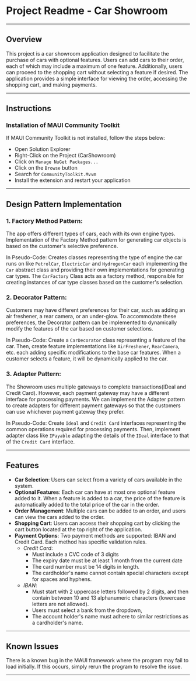 # Project Readme - Car Showroom
___

## Overview
This project is a car showroom application designed to facilitate the purchase of cars with optional features. Users can add cars to their order, each of which may include a maximum of one feature. Additionally, users can proceed to the shopping cart without selecting a feature if desired. The application provides a simple interface for viewing the order, accessing the shopping cart, and making payments.
___

## Instructions

### Installation of MAUI Community Toolkit
If MAUI Community Toolkit is not installed, follow the steps below:

- Open Solution Explorer
- Right-Click on the Project (CarShowroom)
- Click on `Manage NuGet Packages...`
- Click on the `Browse` button
- Search for `CommunityToolkit.Mvvm`
- Install the extension and restart your application
___

## Design Pattern Implementation

### 1. Factory Method Pattern:

The app offers different types of cars, each with its own engine types. Implementation of the Factory Method pattern for
generating car objects is based on the customer's selective preference.

In Pseudo-Code: Creates classes representing the type of engine the car runs on like `PetrolCar`, `ElectricCar` and `HydrogenCar` each implementing the `Car` abstract class and providing
their own implementations for generating car types. The `CarFactory` Class acts as a factory method, responsible for
creating instances of car type classes based on the customer's selection.

### 2. Decorator Pattern:

Customers may have different preferences for their car, such as adding an air freshener, a rear camera, or an
under-glow. To accommodate these preferences, the Decorator pattern can be implemented to dynamically modify the
features of the car based on customer selections.

In Pseudo-Code: Create a `CarDecorator` class representing a feature of the car. Then, create feature implementations
like `AirFreshener`, `RearCamera`, etc. each adding specific modifications to the base car features. When a customer
selects a feature, it will be dynamically applied to the car.

### 3. Adapter Pattern:

The Showroom uses multiple gateways to complete transactions(IDeal and Credit Card). However, each
payment gateway may have a different interface for processing payments. We can implement the Adapter pattern to create
adapters for different payment gateways so that the customers can use whichever payment gateway they prefer.

In Pseudo-Code: Create `Ideal` and `Credit Card` interfaces representing the common operations required for processing
payments. Then, implement adapter class like `IPayable` adapting the details of the `IDeal` interface to that of the `Credit Card` interface.
___

## Features
- **Car Selection**: Users can select from a variety of cars available in the system.
- **Optional Features**: Each car can have at most one optional feature added to it. When a feature is added to a car, the price of the feature is automatically added to the total price of the car in the order.
- **Order Management**: Multiple cars can be added to an order, and users can view the cars added to the order.
- **Shopping Cart**: Users can access their shopping cart by clicking the cart button located at the top right of the application.
- **Payment Options**: Two payment methods are supported: IBAN and Credit Card. Each method has specific validation rules.
    - *Credit Card*:
        - Must include a CVC code of 3 digits
        - The expiry date must be at least 1 month from the current date
        - The card number must be 14 digits in length.
        - The cardholder's name cannot contain special characters except for spaces and hyphens.
    - *IBAN*:
        - Must start with 2 uppercase letters followed by 2 digits, and then contain between 10 and 13 alphanumeric characters (lowercase letters are not allowed).
        - Users must select a bank from the dropdown,
        - The account holder's name must adhere to similar restrictions as a cardholder's name.
___

## Known Issues
There is a known bug in the MAUI framework where the program may fail to load initially. If this occurs, simply rerun the program to resolve the issue.
___
